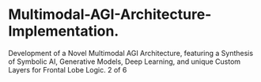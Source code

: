 # Multimodal-AGI-Architecture-Implementation.
Development of a Novel Multimodal AGI Architecture, featuring a Synthesis of Symbolic AI, Generative Models, Deep Learning, and unique Custom Layers for Frontal Lobe Logic. 2 of 6
